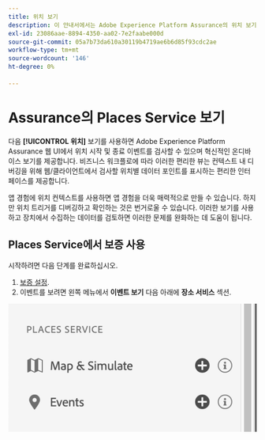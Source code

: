 ```yaml
---
title: 위치 보기
description: 이 안내서에서는 Adobe Experience Platform Assurance의 위치 보기에 대한 자세한 내용을 설명합니다.
exl-id: 23086aae-8894-4350-aa02-7e2faabe000d
source-git-commit: 05a7b73da610a30119b4719ae6b6d85f93cdc2ae
workflow-type: tm+mt
source-wordcount: '146'
ht-degree: 0%

---
```


# Assurance의 Places Service 보기

다음 **[!UICONTROL 위치]** 보기를 사용하면 Adobe Experience Platform Assurance 웹 UI에서 위치 시작 및 종료 이벤트를 검사할 수 있으며 혁신적인 온디바이스 보기를 제공합니다. 비즈니스 워크플로에 따라 이러한 편리한 뷰는 컨텍스트 내 디버깅을 위해 웹/클라이언트에서 검사할 위치별 데이터 포인트를 표시하는 편리한 인터페이스를 제공합니다.

앱 경험에 위치 컨텍스트를 사용하면 앱 경험을 더욱 매력적으로 만들 수 있습니다. 하지만 위치 트리거를 디버깅하고 확인하는 것은 번거로울 수 있습니다. 이러한 보기를 사용하고 장치에서 수집하는 데이터를 검토하면 이러한 문제를 완화하는 데 도움이 됩니다.

## Places Service에서 보증 사용

시작하려면 다음 단계를 완료하십시오.

1. [보증 설정](../tutorials/implement-assurance.md).
2. 이벤트를 보려면 왼쪽 메뉴에서 **이벤트 보기** 다음 아래에 **장소 서비스** 섹션.

![](./images/places-service/places-view.png)
